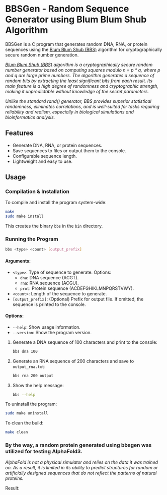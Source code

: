 # BBSGen - Random Sequence Generator using Blum Blum Shub Algorithm

BBSGen is a C program that generates random DNA, RNA, or protein sequences using the [Blum Blum Shub (BBS)](https://en.wikipedia.org/wiki/Blum_Blum_Shub) algorithm for cryptographically secure random number generation.

*[Blum Blum Shub (BBS)](https://en.wikipedia.org/wiki/Blum_Blum_Shub) algorithm is a cryptographically secure random number generator based on computing squares modulo n = p * q, where p and q are large prime numbers. The algorithm generates a sequence of random bits by extracting the least significant bits from each result. Its main feature is a high degree of randomness and cryptographic strength, making it unpredictable without knowledge of the secret parameters.*

*Unlike the standard rand() generator, BBS provides superior statistical randomness, eliminates correlations, and is well-suited for tasks requiring reliability and realism, especially in biological simulations and bioinformatics analysis.*

## Features

- Generate DNA, RNA, or protein sequences.
- Save sequences to files or output them to the console.
- Configurable sequence length.
- Lightweight and easy to use.

## Usage

### Compilation & Installation

To compile and install the program system-wide:

```bash
make
sudo make install
```

This creates the binary `bbs` in the `bin` directory.

### Running the Program

```bash
bbs <type> <count> [output_prefix]
```

#### Arguments:

- `<type>`: Type of sequence to generate. Options:
  - `dna`: DNA sequence (ACGT).
  - `rna`: RNA sequence (ACGU).
  - `prot`: Protein sequence (ACDEFGHIKLMNPQRSTVWY).
- `<count>`: Length of the sequence to generate.
- `[output_prefix]`: (Optional) Prefix for output file. If omitted, the sequence is printed to the console.

#### Options:

- `--help`: Show usage information.
- `--version`: Show the program version.

1. Generate a DNA sequence of 100 characters and print to the console:
   ```bash
   bbs dna 100
   ```

2. Generate an RNA sequence of 200 characters and save to `output_rna.txt`:
   ```bash
   bbs rna 200 output
   ```

3. Show the help message:
   ```bash
   bbs --help
   ```

To uninstall the program:

```bash
sudo make uninstall
```

To clean the build:

```bash
make clean
```

### By the way, a random protein generated using bbsgen was utilized for testing AlphaFold3. 

*AlphaFold is not a physical simulator and relies on the data it was trained on. As a result, it is limited in its ability to predict structures for random or artificially designed sequences that do not reflect the patterns of natural proteins.*

Result:







